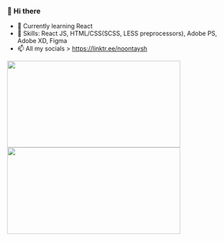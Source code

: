 ### 👋 Hi there 

- 🌱 Currently learning React
- 🔭 Skills: React JS, HTML/CSS(SCSS, LESS preprocessors), Adobe PS, Adobe XD, Figma
- 📫 All my socials > https://linktr.ee/noontaysh

<!-- align="center" width=400 -->
<div width=1000 align="center"> 
  
  <img align="left" height=200 width=400 src="https://github-readme-stats.vercel.app/api/top-langs/?username=noontaysh&layout=compact&show_icons=true&count_private=true&line_height=28&hide_border=0&include_all_commits=true&role=OWNER,COLLABORATOR&exclude_repo=github-readme-stats&theme=dark&bg_color=000000#gh-dark-mode-only" />
  <img align="left" height=200 width=400 src="https://streak-stats.demolab.com?user=noontaysh&theme=highcontrast" />
</div>

